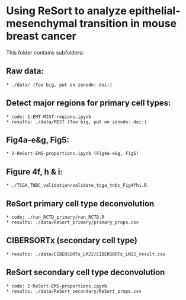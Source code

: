 # Using ReSort to analyze epithelial-mesenchymal transition in mouse breast cancer

This folder contains subfolders:

## Raw data:
    * ./data/ (Too big, put on zenodo: doi:)

## Detect major regions for primary cell types:

    * code: 1-EMT-MIST-regions.ipynb
    * results: ./data/MIST (Too big, put on zenodo: doi:)
        
## Fig4a-e&g, Fig5:

    * 2-ReSort-EMS-proportions.ipynb (Fig4a-e&g, Fig5)

## Figure 4f, h & i:

    * ./TCGA_TNBC_validation/validate_tcga_tnbc_Fig4fhi.R
    
## ReSort primary cell type deconvolution

    * code: ./run_RCTD_primary/run_RCTD.R
    * results: ./data/ReSort_primary/primary_props.csv

## CIBERSORTx (secondary cell type)

    * results: ./data/CIBERSORTx_LM22/CIBERSORTx_LM22_result.csv
    
## ReSort secondary cell type deconvolution

    * code: 2-ReSort-EMS-proportions.ipynb
    * results: ./data/ReSort_secondary/ReSort_props.csv

